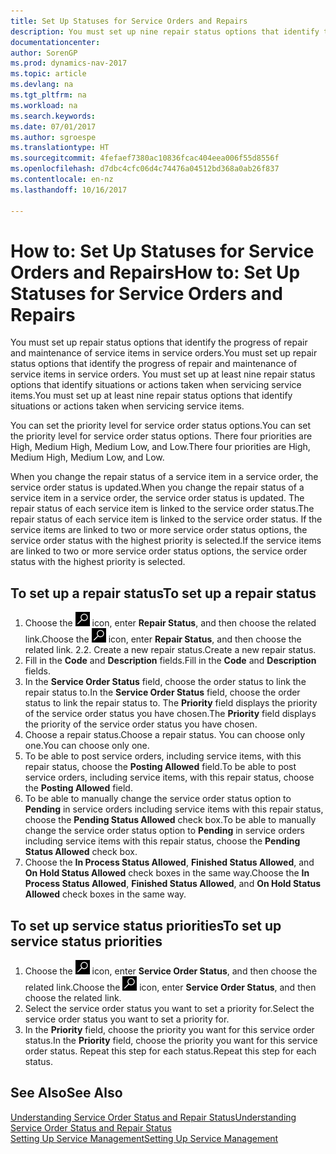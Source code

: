 ```yaml
---
title: Set Up Statuses for Service Orders and Repairs
description: You must set up nine repair status options that identify the progress of repair and maintenance of service items in service orders.
documentationcenter: 
author: SorenGP
ms.prod: dynamics-nav-2017
ms.topic: article
ms.devlang: na
ms.tgt_pltfrm: na
ms.workload: na
ms.search.keywords: 
ms.date: 07/01/2017
ms.author: sgroespe
ms.translationtype: HT
ms.sourcegitcommit: 4fefaef7380ac10836fcac404eea006f55d8556f
ms.openlocfilehash: d7dbc4cfc06d4c74476a04512bd368a0ab26f837
ms.contentlocale: en-nz
ms.lasthandoff: 10/16/2017

---
```

# <a name="how-to-set-up-statuses-for-service-orders-and-repairs"></a><span data-ttu-id="8e8b5-103">How to: Set Up Statuses for Service Orders and Repairs</span><span class="sxs-lookup"><span data-stu-id="8e8b5-103">How to: Set Up Statuses for Service Orders and Repairs</span></span>
<span data-ttu-id="8e8b5-104">You must set up repair status options that identify the progress of repair and maintenance of service items in service orders.</span><span class="sxs-lookup"><span data-stu-id="8e8b5-104">You must set up repair status options that identify the progress of repair and maintenance of service items in service orders.</span></span> <span data-ttu-id="8e8b5-105">You must set up at least nine repair status options that identify situations or actions taken when servicing service items.</span><span class="sxs-lookup"><span data-stu-id="8e8b5-105">You must set up at least nine repair status options that identify situations or actions taken when servicing service items.</span></span>  

<span data-ttu-id="8e8b5-106">You can set the priority level for service order status options.</span><span class="sxs-lookup"><span data-stu-id="8e8b5-106">You can set the priority level for service order status options.</span></span> <span data-ttu-id="8e8b5-107">There four priorities are High, Medium High, Medium Low, and Low.</span><span class="sxs-lookup"><span data-stu-id="8e8b5-107">There four priorities are High, Medium High, Medium Low, and Low.</span></span>  
  
<span data-ttu-id="8e8b5-108">When you change the repair status of a service item in a service order, the service order status is updated.</span><span class="sxs-lookup"><span data-stu-id="8e8b5-108">When you change the repair status of a service item in a service order, the service order status is updated.</span></span> <span data-ttu-id="8e8b5-109">The repair status of each service item is linked to the service order status.</span><span class="sxs-lookup"><span data-stu-id="8e8b5-109">The repair status of each service item is linked to the service order status.</span></span> <span data-ttu-id="8e8b5-110">If the service items are linked to two or more service order status options, the service order status with the highest priority is selected.</span><span class="sxs-lookup"><span data-stu-id="8e8b5-110">If the service items are linked to two or more service order status options, the service order status with the highest priority is selected.</span></span>  

## <a name="to-set-up-a-repair-status"></a><span data-ttu-id="8e8b5-111">To set up a repair status</span><span class="sxs-lookup"><span data-stu-id="8e8b5-111">To set up a repair status</span></span>  
1. <span data-ttu-id="8e8b5-112">Choose the ![Search for Page or Report](media/ui-search/search_small.png "Search for Page or Report icon") icon, enter **Repair Status**, and then choose the related link.</span><span class="sxs-lookup"><span data-stu-id="8e8b5-112">Choose the ![Search for Page or Report](media/ui-search/search_small.png "Search for Page or Report icon") icon, enter **Repair Status**, and then choose the related link.</span></span> <span data-ttu-id="8e8b5-113">2.</span><span class="sxs-lookup"><span data-stu-id="8e8b5-113">2.</span></span> <span data-ttu-id="8e8b5-114">Create a new repair status.</span><span class="sxs-lookup"><span data-stu-id="8e8b5-114">Create a new repair status.</span></span>  
3. <span data-ttu-id="8e8b5-115">Fill in the **Code** and **Description** fields.</span><span class="sxs-lookup"><span data-stu-id="8e8b5-115">Fill in the **Code** and **Description** fields.</span></span>  
4. <span data-ttu-id="8e8b5-116">In the **Service Order Status** field, choose the order status to link the repair status to.</span><span class="sxs-lookup"><span data-stu-id="8e8b5-116">In the **Service Order Status** field, choose the order status to link the repair status to.</span></span> <span data-ttu-id="8e8b5-117">The **Priority** field displays the priority of the service order status you have chosen.</span><span class="sxs-lookup"><span data-stu-id="8e8b5-117">The **Priority** field displays the priority of the service order status you have chosen.</span></span>  
5. <span data-ttu-id="8e8b5-118">Choose a repair status.</span><span class="sxs-lookup"><span data-stu-id="8e8b5-118">Choose a repair status.</span></span> <span data-ttu-id="8e8b5-119">You can choose only one.</span><span class="sxs-lookup"><span data-stu-id="8e8b5-119">You can choose only one.</span></span>  
6. <span data-ttu-id="8e8b5-120">To be able to post service orders, including service items, with this repair status, choose the **Posting Allowed** field.</span><span class="sxs-lookup"><span data-stu-id="8e8b5-120">To be able to post service orders, including service items, with this repair status, choose the **Posting Allowed** field.</span></span>  
7. <span data-ttu-id="8e8b5-121">To be able to manually change the service order status option to **Pending** in service orders including service items with this repair status, choose the **Pending Status Allowed** check box.</span><span class="sxs-lookup"><span data-stu-id="8e8b5-121">To be able to manually change the service order status option to **Pending** in service orders including service items with this repair status, choose the **Pending Status Allowed** check box.</span></span>  
8. <span data-ttu-id="8e8b5-122">Choose the **In Process Status Allowed**, **Finished Status Allowed**, and **On Hold Status Allowed** check boxes in the same way.</span><span class="sxs-lookup"><span data-stu-id="8e8b5-122">Choose the **In Process Status Allowed**, **Finished Status Allowed**, and **On Hold Status Allowed** check boxes in the same way.</span></span>
  
## <a name="to-set-up-service-status-priorities"></a><span data-ttu-id="8e8b5-123">To set up service status priorities</span><span class="sxs-lookup"><span data-stu-id="8e8b5-123">To set up service status priorities</span></span>  
1. <span data-ttu-id="8e8b5-124">Choose the ![Search for Page or Report](media/ui-search/search_small.png "Search for Page or Report icon") icon, enter **Service Order Status**, and then choose the related link.</span><span class="sxs-lookup"><span data-stu-id="8e8b5-124">Choose the ![Search for Page or Report](media/ui-search/search_small.png "Search for Page or Report icon") icon, enter **Service Order Status**, and then choose the related link.</span></span>  
2. <span data-ttu-id="8e8b5-125">Select the service order status you want to set a priority for.</span><span class="sxs-lookup"><span data-stu-id="8e8b5-125">Select the service order status you want to set a priority for.</span></span>  
3. <span data-ttu-id="8e8b5-126">In the **Priority** field, choose the priority you want for this service order status.</span><span class="sxs-lookup"><span data-stu-id="8e8b5-126">In the **Priority** field, choose the priority you want for this service order status.</span></span> <span data-ttu-id="8e8b5-127">Repeat this step for each status.</span><span class="sxs-lookup"><span data-stu-id="8e8b5-127">Repeat this step for each status.</span></span>  
  
## <a name="see-also"></a><span data-ttu-id="8e8b5-128">See Also</span><span class="sxs-lookup"><span data-stu-id="8e8b5-128">See Also</span></span>  
[<span data-ttu-id="8e8b5-129">Understanding Service Order Status and Repair Status</span><span class="sxs-lookup"><span data-stu-id="8e8b5-129">Understanding Service Order Status and Repair Status</span></span>]()  
[<span data-ttu-id="8e8b5-130">Setting Up Service Management</span><span class="sxs-lookup"><span data-stu-id="8e8b5-130">Setting Up Service Management</span></span>](service-setup-service.md)  


